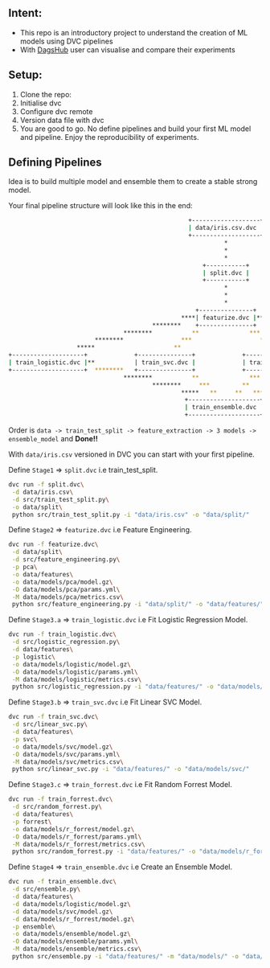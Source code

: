 Intent:
---
- This repo is an introductory project to understand the creation of ML models using DVC pipelines
- With [DagsHub](https://dagshub.com/) user can visualise and compare their experiments

## Setup:
1. Clone the repo:
2. Initialise dvc 
3. Configure dvc remote
4. Version data file with dvc
5. You are good to go. No define pipelines and build your first ML model and pipeline. Enjoy the reproducibility of experiments.
 
## Defining Pipelines
Idea is to build multiple model and ensemble them to create a stable strong model.

Your final pipeline structure will look like this in the end:
```bash
                                                  +-------------------+
                                                  | data/iris.csv.dvc |
                                                  +-------------------+
                                                            *
                                                            *
                                                            *
                                                      +-----------+
                                                      | split.dvc |
                                                      +-----------+
                                                            *
                                                            *
                                                            *
                                                    +---------------+
                                                ****| featurize.dvc |****
                                        ********    +---------------+    ********
                                ********           **              ***           *********
                        ********                ***                   **                  ********
                   *****                      **                        **                        ********
+--------------------+             +---------------+             +-------------------+                    *****
| train_logistic.dvc |**           | train_svc.dvc |             | train_forrest.dvc |            ********
+--------------------+  ********   +---------------+             +-------------------+    ********
                                ********           **              ***           *********
                                        ********     ***         **      ********
                                                *****   **     **   *****
                                                 +--------------------+
                                                 | train_ensemble.dvc |
                                                 +--------------------+
```
Order is `data -> train_test_split -> feature_extraction -> 3 models -> ensemble_model` and **Done!!**

With `data/iris.csv` versioned in DVC you can start with your first pipeline.

Define `Stage1` => `split.dvc` i.e train_test_split.
```bash
dvc run -f split.dvc\
 -d data/iris.csv\
 -d src/train_test_split.py\
 -o data/split\
 python src/train_test_split.py -i "data/iris.csv" -o "data/split/"
```

Define `Stage2` => `featurize.dvc` i.e Feature Engineering.
```bash
dvc run -f featurize.dvc\
 -d data/split\
 -d src/feature_engineering.py\
 -p pca\
 -o data/features\
 -o data/models/pca/model.gz\
 -O data/models/pca/params.yml\
 -M data/models/pca/metrics.csv\
 python src/feature_engineering.py -i "data/split/" -o "data/features/" -o "data/models/pca/"
```

Define `Stage3.a` => `train_logistic.dvc` i.e Fit Logistic Regression Model.
```bash
dvc run -f train_logistic.dvc\
 -d src/logistic_regression.py\
 -d data/features\
 -p logistic\
 -o data/models/logistic/model.gz\
 -O data/models/logistic/params.yml\
 -M data/models/logistic/metrics.csv\
 python src/logistic_regression.py -i "data/features/" -o "data/models/logistic/"
```

Define `Stage3.b` => `train_svc.dvc` i.e Fit Linear SVC Model.
```bash
dvc run -f train_svc.dvc\
 -d src/linear_svc.py\
 -d data/features\
 -p svc\
 -o data/models/svc/model.gz\
 -O data/models/svc/params.yml\
 -M data/models/svc/metrics.csv\
 python src/linear_svc.py -i "data/features/" -o "data/models/svc/"
```

Define `Stage3.c` => `train_forrest.dvc` i.e Fit Random Forrest Model.
```bash
dvc run -f train_forrest.dvc\
 -d src/random_forrest.py\
 -d data/features\
 -p forrest\
 -o data/models/r_forrest/model.gz\
 -O data/models/r_forrest/params.yml\
 -M data/models/r_forrest/metrics.csv\
 python src/random_forrest.py -i "data/features/" -o "data/models/r_forrest/"
```

Define `Stage4` => `train_ensemble.dvc` i.e Create an Ensemble Model.
```bash
dvc run -f train_ensemble.dvc\
 -d src/ensemble.py\
 -d data/features\
 -d data/models/logistic/model.gz\
 -d data/models/svc/model.gz\
 -d data/models/r_forrest/model.gz\
 -p ensemble\
 -o data/models/ensemble/model.gz\
 -O data/models/ensemble/params.yml\
 -M data/models/ensemble/metrics.csv\
 python src/ensemble.py -i "data/features/" -m "data/models/" -o "data/models/ensemble/"
```